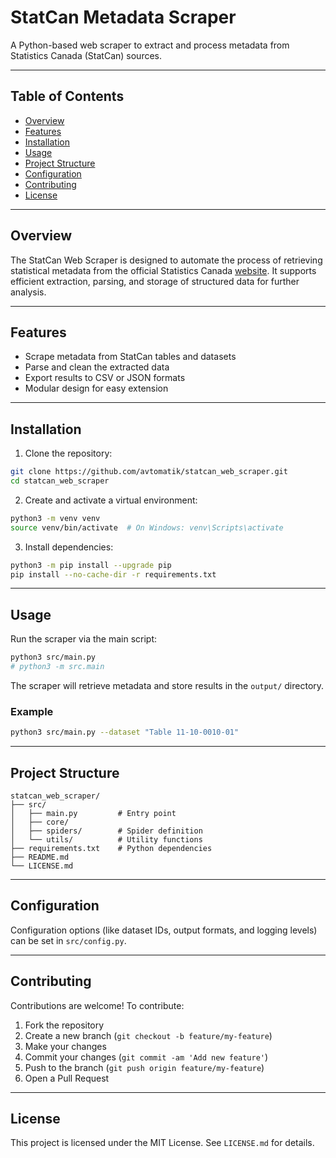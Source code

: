 # StatCan Metadata Scraper

A Python-based web scraper to extract and process metadata from Statistics Canada (StatCan) sources.

---

## Table of Contents

- [Overview](#overview)
- [Features](#features)
- [Installation](#installation)
- [Usage](#usage)
- [Project Structure](#project-structure)
- [Configuration](#configuration)
- [Contributing](#contributing)
- [License](#license)

---

## Overview

The StatCan Web Scraper is designed to automate the process of retrieving statistical metadata from the official Statistics Canada [website](https://www.statcan.gc.ca/). It supports efficient extraction, parsing, and storage of structured data for further analysis.

---

## Features

- Scrape metadata from StatCan tables and datasets
- Parse and clean the extracted data
- Export results to CSV or JSON formats
- Modular design for easy extension

---

## Installation

1. Clone the repository:

```bash
git clone https://github.com/avtomatik/statcan_web_scraper.git
cd statcan_web_scraper
```

2. Create and activate a virtual environment:

```bash
python3 -m venv venv
source venv/bin/activate  # On Windows: venv\Scripts\activate
```

3. Install dependencies:

```bash
python3 -m pip install --upgrade pip
pip install --no-cache-dir -r requirements.txt
```

---

## Usage

Run the scraper via the main script:

```bash
python3 src/main.py
# python3 -m src.main
```

The scraper will retrieve metadata and store results in the `output/` directory.

### Example

```bash
python3 src/main.py --dataset "Table 11-10-0010-01"
```

---

## Project Structure

```
statcan_web_scraper/
├── src/
│   ├── main.py         # Entry point
│   ├── core/
│   ├── spiders/        # Spider definition
│   └── utils/          # Utility functions
├── requirements.txt    # Python dependencies
├── README.md
└── LICENSE.md
```

---

## Configuration

Configuration options (like dataset IDs, output formats, and logging levels) can be set in `src/config.py`.

---

## Contributing

Contributions are welcome! To contribute:

1. Fork the repository
2. Create a new branch (`git checkout -b feature/my-feature`)
3. Make your changes
4. Commit your changes (`git commit -am 'Add new feature'`)
5. Push to the branch (`git push origin feature/my-feature`)
6. Open a Pull Request

---

## License

This project is licensed under the MIT License. See `LICENSE.md` for details.
